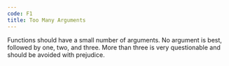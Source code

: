 ```yaml
---
code: F1
title: Too Many Arguments
---
```

Functions should have a small number of arguments.
No argument is best, followed by one, two, and three.
More than three is very questionable and should be avoided with prejudice.